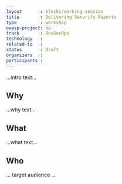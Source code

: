 ```yaml
---
layout       : blocks/working-session
title        : Delivering Security Reports
type         : workshop
owasp-project: no
track        : DevSecOps
technology   :
related-to   :
status       : draft
organizers   :
participants :
---
```


...intro text...

## Why

...why text...

## What

...what text...

## Who

... target audience ...